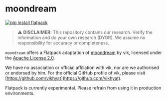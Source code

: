 # moondream

[![pip install flatpack](https://img.shields.io/badge/pip%20install-flatpack-5865f2)](https://pypi.org/project/flatpack/)

> :warning: **DISCLAIMER:** This repository contains our research. Verify the information and do your own research (DYOR). We assume no responsibility for accuracy or completeness.

`moondream` offers a Flatpack adaptation of [moondream](https://github.com/vikhyat/moondream) by vik, licensed under the [Apache License 2.0](https://github.com/vikhyat/moondream/blob/main/LICENSE).

We have no association or official affiliation with vik, nor are we authorised or endorsed by him. For the official GitHub profile of vik, please visit [https://github.com/vikhyat](https://github.com/vikhyat).

Flatpack is currently experimental. Please refrain from using it in production environments.